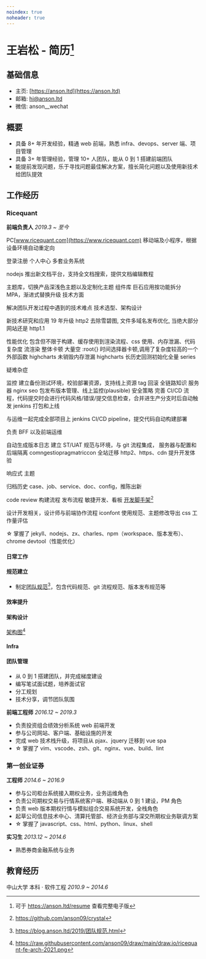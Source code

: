 ```yaml
---
noindex: true
noheader: true
---
```


# 王岩松 - 简历[^1]

## 基础信息

- 主页: [https://anson.ltd](https://anson.ltd)
- 邮箱: [hi@anson.ltd](mailto:hi@anson.ltd)
- 微信: anson\_\_wechat

## 概要

- 具备 8+ 年开发经验，精通 web 前端，熟悉 infra、devops、server 端、项目管理
- 具备 3+ 年管理经验，管理 10+ 人团队，能从 0 到 1 搭建前端团队
- 能提前发现问题，乐于寻找问题最佳解决方案，擅长简化问题以及使用新技术给团队提效

## 工作经历

### Ricequant

**前端负责人** _2019.3 ~ 至今_

PC[www.ricequant.com](https://www.ricequant.com)
移动端及小程序，根据设备环境自动重定向

登录注册
个人中心
多套业务系统

nodejs
推出新文档平台，支持全文档搜索，提供文档编辑教程

主题库，切换产品深浅色主题以及定制化主题
组件库
巨石应用按功能拆分 MPA，渐进式替换升级
技术方面

解决团队开发过程中遇到的技术难点
技术选型、架构设计

新技术研究和应用
19 年升级 http2 去除雪碧图, 文件多域名发布优化, 当绝大部分网站还是 http1.1

性能优化
包含但不限于构建、缓存使用到渲染流程、css 使用、内存泄漏、代码复杂度
流渲染
整体卡顿 大量空 :root{}
时间选择器卡顿,调用了复杂度较高的一个外部函数
highcharts 未销毁内存泄漏
highcharts 长历史回测初始化全量 series

疑难杂症

监控
建立备份测试环境，校验部署资源，支持线上资源 tag 回滚
全链路知识 服务器 nginx seo 包发布版本管理、线上监控(plausible)
安全策略
完善 CI/CD 流程，代码提交时会进行代码风格/错误/提交信息检查，合并进生产分支时后自动触发 jenkins 打包和上线

与运维一起完成全部项目上 jenkins CI/CD pipeline，提交代码自动构建部署

负责 BFF 以及前端运维

自动生成版本日志
建立 ST/UAT 规范与环境，与 git 流程集成， 服务器与配置和后端隔离
comngestiopragmatriccon
全站迁移 http2、https、cdn
提升开发体验

响应式 主题

归档历史 case、job、service、doc、config，推陈出新

code review
构建流程
发布流程
敏捷开发、看板
[开发脚手架](https://github.com/anson09/crystal)[^2]

设计开发相关，设计师与前端协作流程 iconfont 使用规范、主题修改导出 css
工作量评估

☆ 掌握了 jekyll、nodejs、zx、charles、npm（workspace、版本发布）、chrome devtool（性能优化）

#### 日常工作

#### 规范建立

- 制定[团队规范](https://blog.anson.ltd/2019/%E5%9B%A2%E9%98%9F%E8%A7%84%E8%8C%83)[^3]，包含代码规范、git 流程规范、版本发布规范等

#### 效率提升

#### 架构设计

[架构图](https://blog.anson.ltd/assets/images/2020-1-1.png)[^4]

#### Infra

#### 团队管理

- 从 0 到 1 搭建团队，并完成梯度建设
- 编写笔试面试题，培养面试官
- 分工规划
- 技术分享，调节团队氛围

**前端工程师** _2016.12 ~ 2019.3_

- 负责投资组合绩效分析系统 web 前端开发
- 参与公司网站、客户端、基础设施的开发
- 完成 web 技术栈升级，将项目从 pjax、jquery 迁移到 vue spa
- ☆ 掌握了 vim、vscode、zsh、git、nginx、vue、build、lint

### 第一创业证券

**工程师** _2014.6 ~ 2016.9_

- 参与公司柜台系统接入期权业务，业务运维角色
- 负责公司期权交易与行情系统客户端、移动端从 0 到 1 建设，PM 角色
- 负责 web 版本期权行情与模拟组合交易系统开发，全栈角色
- 起草公司信息技术中心、清算托管部、经济业务部与深交所期权业务联调方案
- ☆ 掌握了 javascript、css、html、python、linux、shell

**实习生** _2013.12 ~ 2014.6_

- 熟悉券商金融系统与业务

## 教育经历

中山大学 本科 · 软件工程 _2010.9 ~ 2014.6_

[^1]: 可于 https://anson.ltd/resume 查看完整电子版
[^2]: https://github.com/anson09/crystal
[^3]: https://blog.anson.ltd/2019/团队规范.html
[^4]: https://raw.githubusercontent.com/anson09/draw/main/draw.io/ricequant-fe-arch-2021.png
